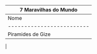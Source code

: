 |7 Maravilhas do Mundo|
|---------------------|
|Nome| Ano de criacao|Pais|
|-------------------------|
|Piramides de Gize|2580-2560|
|
